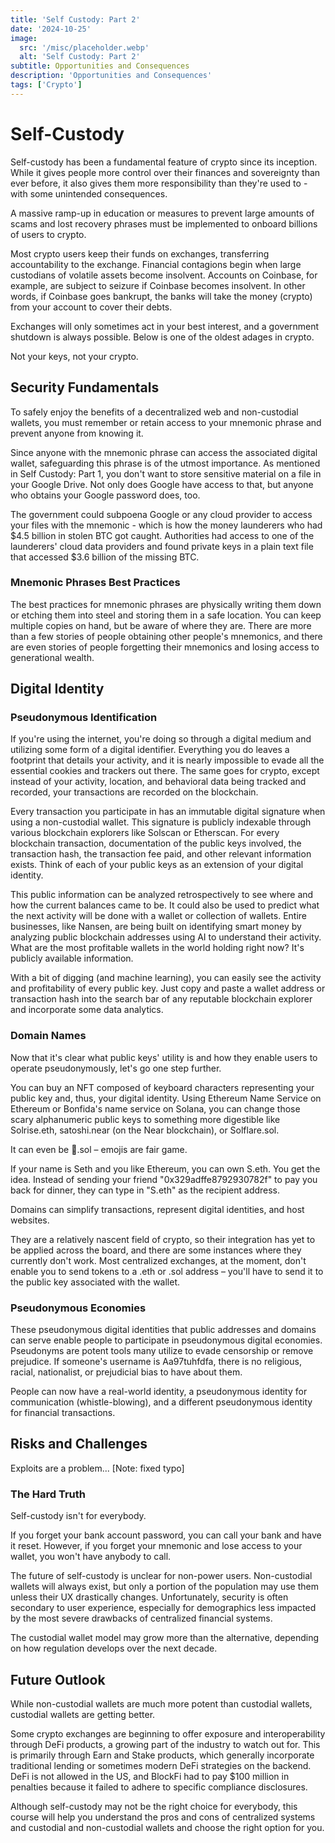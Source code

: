 ```yaml
---
title: 'Self Custody: Part 2'
date: '2024-10-25'
image:
  src: '/misc/placeholder.webp'
  alt: 'Self Custody: Part 2'
subtitle: Opportunities and Consequences
description: 'Opportunities and Consequences'
tags: ['Crypto']
---
```


<style jsx>{`
 .prose a {
    text-decoration: underline;
    color: var(--color-accent);
 }
 .prose ol {
    list-style-type: decimal;
    margin-left: 2em; /* Adjust as needed for indentation */
    padding-left: 0.5em; /* Add padding if needed */
 }
 .prose ol li {
    margin-bottom: 0.5em;
    color: var(--color-text-primary);
    line-height: 1.5; /* Adjust line height for better readability */
 }
`}</style>

<div class="tldr-section">

</div>

# Self-Custody

Self-custody has been a fundamental feature of crypto since its inception. While it gives people more control over their finances and sovereignty than ever before, it also gives them more responsibility than they're used to - with some unintended consequences.

A massive ramp-up in education or measures to prevent large amounts of scams and lost recovery phrases must be implemented to onboard billions of users to crypto.

Most crypto users keep their funds on exchanges, transferring accountability to the exchange. Financial contagions begin when large custodians of volatile assets become insolvent. Accounts on Coinbase, for example, are subject to seizure if Coinbase becomes insolvent. In other words, if Coinbase goes bankrupt, the banks will take the money (crypto) from your account to cover their debts.

Exchanges will only sometimes act in your best interest, and a government shutdown is always possible. Below is one of the oldest adages in crypto.

Not your keys, not your crypto.

## Security Fundamentals

To safely enjoy the benefits of a decentralized web and non-custodial wallets, you must remember or retain access to your mnemonic phrase and prevent anyone from knowing it.

Since anyone with the mnemonic phrase can access the associated digital wallet, safeguarding this phrase is of the utmost importance. As mentioned in Self Custody: Part 1, you don't want to store sensitive material on a file in your Google Drive. Not only does Google have access to that, but anyone who obtains your Google password does, too.

The government could subpoena Google or any cloud provider to access your files with the mnemonic - which is how the money launderers who had $4.5 billion in stolen BTC got caught. Authorities had access to one of the launderers' cloud data providers and found private keys in a plain text file that accessed $3.6 billion of the missing BTC.

### Mnemonic Phrases Best Practices

The best practices for mnemonic phrases are physically writing them down or etching them into steel and storing them in a safe location. You can keep multiple copies on hand, but be aware of where they are. There are more than a few stories of people obtaining other people's mnemonics, and there are even stories of people forgetting their mnemonics and losing access to generational wealth.

## Digital Identity

### Pseudonymous Identification

If you're using the internet, you're doing so through a digital medium and utilizing some form of a digital identifier. Everything you do leaves a footprint that details your activity, and it is nearly impossible to evade all the essential cookies and trackers out there. The same goes for crypto, except instead of your activity, location, and behavioral data being tracked and recorded, your transactions are recorded on the blockchain.

Every transaction you participate in has an immutable digital signature when using a non-custodial wallet. This signature is publicly indexable through various blockchain explorers like Solscan or Etherscan. For every blockchain transaction, documentation of the public keys involved, the transaction hash, the transaction fee paid, and other relevant information exists. Think of each of your public keys as an extension of your digital identity.

This public information can be analyzed retrospectively to see where and how the current balances came to be. It could also be used to predict what the next activity will be done with a wallet or collection of wallets. Entire businesses, like Nansen, are being built on identifying smart money by analyzing public blockchain addresses using AI to understand their activity. What are the most profitable wallets in the world holding right now? It's publicly available information.

With a bit of digging (and machine learning), you can easily see the activity and profitability of every public key. Just copy and paste a wallet address or transaction hash into the search bar of any reputable blockchain explorer and incorporate some data analytics.

### Domain Names

Now that it's clear what public keys' utility is and how they enable users to operate pseudonymously, let's go one step further.

You can buy an NFT composed of keyboard characters representing your public key and, thus, your digital identity. Using Ethereum Name Service on Ethereum or Bonfida's name service on Solana, you can change those scary alphanumeric public keys to something more digestible like Solrise.eth, satoshi.near (on the Near blockchain), or Solflare.sol.

It can even be 💃.sol – emojis are fair game.

If your name is Seth and you like Ethereum, you can own S.eth. You get the idea. Instead of sending your friend "0x329adffe8792930782f" to pay you back for dinner, they can type in "S.eth" as the recipient address.

Domains can simplify transactions, represent digital identities, and host websites.

They are a relatively nascent field of crypto, so their integration has yet to be applied across the board, and there are some instances where they currently don't work. Most centralized exchanges, at the moment, don't enable you to send tokens to a .eth or .sol address – you'll have to send it to the public key associated with the wallet.

### Pseudonymous Economies

These pseudonymous digital identities that public addresses and domains can serve enable people to participate in pseudonymous digital economies. Pseudonyms are potent tools many utilize to evade censorship or remove prejudice. If someone's username is Aa97tuhfdfa, there is no religious, racial, nationalist, or prejudicial bias to have about them.

People can now have a real-world identity, a pseudonymous identity for communication (whistle-blowing), and a different pseudonymous identity for financial transactions.

## Risks and Challenges

Exploits are a problem... [Note: fixed typo]

### The Hard Truth

Self-custody isn't for everybody.

If you forget your bank account password, you can call your bank and have it reset. However, if you forget your mnemonic and lose access to your wallet, you won't have anybody to call.

The future of self-custody is unclear for non-power users. Non-custodial wallets will always exist, but only a portion of the population may use them unless their UX drastically changes. Unfortunately, security is often secondary to user experience, especially for demographics less impacted by the most severe drawbacks of centralized financial systems.

The custodial wallet model may grow more than the alternative, depending on how regulation develops over the next decade.

## Future Outlook

While non-custodial wallets are much more potent than custodial wallets, custodial wallets are getting better.

Some crypto exchanges are beginning to offer exposure and interoperability through DeFi products, a growing part of the industry to watch out for. This is primarily through Earn and Stake products, which generally incorporate traditional lending or sometimes modern DeFi strategies on the backend. DeFi is not allowed in the US, and BlockFi had to pay $100 million in penalties because it failed to adhere to specific compliance disclosures.

Although self-custody may not be the right choice for everybody, this course will help you understand the pros and cons of centralized systems and custodial and non-custodial wallets and choose the right option for you.
